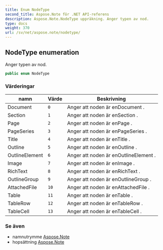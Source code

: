 ```yaml
---
title: Enum NodeType
second_title: Aspose.Note för .NET API-referens
description: Aspose.Note.NodeType uppräkning. Anger typen av nod.
type: docs
weight: 370
url: /sv/net/aspose.note/nodetype/
---
```

## NodeType enumeration

Anger typen av nod.

```csharp
public enum NodeType
```

### Värderingar

| namn | Värde | Beskrivning |
| --- | --- | --- |
| Document | `0` | Anger att noden är enDocument . |
| Section | `1` | Anger att noden är enSection . |
| Page | `2` | Anger att noden är enPage . |
| PageSeries | `3` | Anger att noden är enPageSeries . |
| Title | `4` | Anger att noden är enTitle . |
| Outline | `5` | Anger att noden är enOutline . |
| OutlineElement | `6` | Anger att noden är enOutlineElement . |
| Image | `7` | Anger att noden är enImage . |
| RichText | `8` | Anger att noden är enRichText . |
| OutlineGroup | `9` | Anger att noden är enOutlineGroup . |
| AttachedFile | `10` | Anger att noden är enAttachedFile . |
| Table | `11` | Anger att noden är enTable . |
| TableRow | `12` | Anger att noden är enTableRow . |
| TableCell | `13` | Anger att noden är enTableCell . |

### Se även

* namnutrymme [Aspose.Note](../../aspose.note/)
* hopsättning [Aspose.Note](../../)


